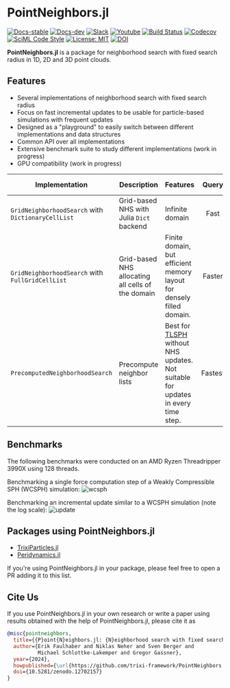 # PointNeighbors.jl

[![Docs-stable](https://img.shields.io/badge/docs-stable-blue.svg)](https://trixi-framework.github.io/PointNeighbors.jl/stable)
[![Docs-dev](https://img.shields.io/badge/docs-dev-blue.svg)](https://trixi-framework.github.io/PointNeighbors.jl/dev)
[![Slack](https://img.shields.io/badge/chat-slack-e01e5a)](https://join.slack.com/t/trixi-framework/shared_invite/zt-sgkc6ppw-6OXJqZAD5SPjBYqLd8MU~g)
[![Youtube](https://img.shields.io/youtube/channel/views/UCpd92vU2HjjTPup-AIN0pkg?style=social)](https://www.youtube.com/@trixi-framework)
[![Build Status](https://github.com/trixi-framework/PointNeighbors.jl/workflows/CI/badge.svg)](https://github.com/trixi-framework/PointNeighbors.jl/actions?query=workflow%3ACI)
[![Codecov](https://codecov.io/gh/trixi-framework/PointNeighbors.jl/branch/main/graph/badge.svg)](https://codecov.io/gh/trixi-framework/PointNeighbors.jl)
[![SciML Code Style](https://img.shields.io/static/v1?label=code%20style&message=SciML&color=9558b2&labelColor=389826)](https://github.com/SciML/SciMLStyle)
[![License: MIT](https://img.shields.io/badge/License-MIT-success.svg)](https://opensource.org/license/mit/)
[![DOI](https://zenodo.org/badge/doi/10.5281/zenodo.12702157.svg)](https://zenodo.org/doi/10.5281/zenodo.12702157)

**PointNeighbors.jl** is a package for neighborhood search with fixed search radius in
1D, 2D and 3D point clouds.

## Features

- Several implementations of neighborhood search with fixed search radius
- Focus on fast incremental updates to be usable for particle-based simulations with
  frequent updates
- Designed as a "playground" to easily switch between different implementations and data
  structures
- Common API over all implementations
- Extensive benchmark suite to study different implementations (work in progress)
- GPU compatibility (work in progress)

| Implementation  | Description | Features | Query | Update | GPU-compatible |
| ------------- | ------------- | --- | :--: | :--: | :--: |
| `GridNeighborhoodSearch` with `DictionaryCellList` | Grid-based NHS with Julia `Dict` backend | Infinite domain | Fast | Fast | ❌ |
| `GridNeighborhoodSearch` with `FullGridCellList` | Grid-based NHS allocating all cells of the domain | Finite domain, but efficient memory layout for densely filled domain. | Faster | Fastest | ✅ |
| `PrecomputedNeighborhoodSearch` | Precompute neighbor lists | Best for [TLSPH](https://trixi-framework.github.io/TrixiParticles.jl/stable/systems/total_lagrangian_sph/) without NHS updates. Not suitable for updates in every time step. | Fastest | Very slow | ❌ |

## Benchmarks

The following benchmarks were conducted on an AMD Ryzen Threadripper 3990X using 128 threads.

Benchmarking a single force computation step of a Weakly Compressible SPH (WCSPH) simulation:
![wcsph](https://github.com/trixi-framework/PointNeighbors.jl/assets/44124897/ad5c378b-9ce2-4e6f-91dc-1e0da379b91f)

Benchmarking an incremental update similar to a WCSPH simulation (note the log scale):
![update](https://github.com/trixi-framework/PointNeighbors.jl/assets/44124897/71eac5c9-6aa5-4267-bc0b-4057c89f8b12)


## Packages using PointNeighbors.jl

- [TrixiParticles.jl](https://github.com/trixi-framework/TrixiParticles.jl)
- [Peridynamics.jl](https://github.com/kaipartmann/Peridynamics.jl)

If you're using PointNeighbors.jl in your package, please feel free to open a PR adding it
to this list.


## Cite Us

If you use PointNeighbors.jl in your own research or write a paper using results obtained
with the help of PointNeighbors.jl, please cite it as
```bibtex
@misc{pointneighbors,
  title={{P}oint{N}eighbors.jl: {N}eighborhood search with fixed search radius in {J}ulia},
  author={Erik Faulhaber and Niklas Neher and Sven Berger and
          Michael Schlottke-Lakemper and Gregor Gassner},
  year={2024},
  howpublished={\url{https://github.com/trixi-framework/PointNeighbors.jl}},
  doi={10.5281/zenodo.12702157}
}
```
